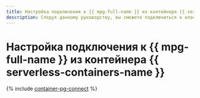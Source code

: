 ```yaml
---
title: Настройка подключения к {{ mpg-full-name }} из контейнера {{ serverless-containers-name }}
description: Следуя данному руководству, вы сможете подключиться к кластеру {{ mpg-full-name }} из контейнера {{ serverless-containers-name }}.
---
```


# Настройка подключения к {{ mpg-full-name }} из контейнера {{ serverless-containers-name }}

{% include [container-pg-connect](../../_tutorials/serverless/container-pg-connect.md) %}
